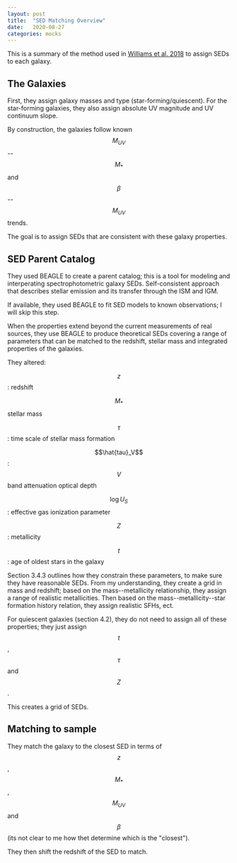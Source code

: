 ```yaml
---
layout: post
title:  "SED Matching Overview"
date:   2020-08-27
categories: mocks
---
```


This is a summary of the method used in <a href="https://ui.adsabs.harvard.edu/abs/2018ApJS..236...33W/abstract"> Williams et al. 2018</a> to assign SEDs to each galaxy.

## The Galaxies

First, they assign galaxy masses and type (star-forming/quiescent). For the star-forming galaxies, they also assign absolute UV magnitude and UV continuum slope.

By construction, the galaxies follow known $$M_{UV}$$--$$M_*$$ and $$\beta$$--$$M_{UV}$$ trends.

The goal is to assign SEDs that are consistent with these galaxy properties.

## SED Parent Catalog


They used BEAGLE to create a parent catalog; this is a tool for modeling and interperating spectrophotometric galaxy SEDs. Self-consistent approach that describes stellar emission and its transfer through the ISM and IGM.

If available, they used BEAGLE to fit SED models to known observations; I will skip this step.

When the properties extend beyond the current measurements of real sources, they use BEAGLE to produce theoretical SEDs covering a range of parameters that can be matched to the redshift, stellar mass and integrated properties of the galaxies.


They altered:

$$z$$: redshift

$$M_*$$ stellar mass

$$\tau$$: time scale of stellar mass formation

$$\hat{tau}_V$$: $$V$$ band attenuation optical depth

$$\log U_S$$: effective gas ionization parameter

$$Z$$: metallicity

$$t$$: age of oldest stars in the galaxy


Section 3.4.3 outlines how they constrain these parameters, to make sure they have reasonable SEDs. From my understanding, they create a grid in mass and redshift; based on the mass--metallicity relationship, they assign a range of realistic metallicities. Then based on the mass--metallicity--star formation history relation, they assign realistic SFHs, ect.

For quiescent galaxies (section 4.2), they do not need to assign all of these properties; they just assign $$t$$, $$\tau$$ and $$Z$$.

This creates a grid of SEDs.

## Matching to sample

They match the galaxy to the closest SED in terms of $$z$$, $$M_*$$, $$M_{UV}$$ and $$\beta$$ (its not clear to me how thet determine which is the "closest").

They then shift the redshift of the SED to match.
